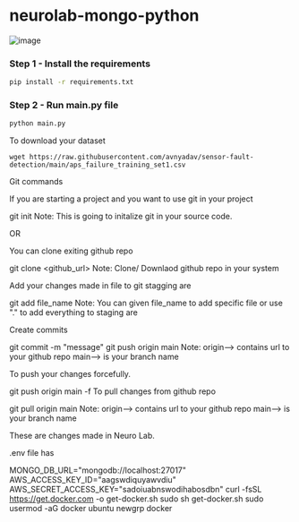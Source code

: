 # neurolab-mongo-python

![image](https://user-images.githubusercontent.com/57321948/196933065-4b16c235-f3b9-4391-9cfe-4affcec87c35.png)

### Step 1 - Install the requirements

```bash
pip install -r requirements.txt
```

### Step 2 - Run main.py file

```bash
python main.py
```

To download your dataset
```
wget https://raw.githubusercontent.com/avnyadav/sensor-fault-detection/main/aps_failure_training_set1.csv
```
Git commands

If you are starting a project and you want to use git in your project

git init
Note: This is going to initalize git in your source code.

OR

You can clone exiting github repo

git clone <github_url>
Note: Clone/ Downlaod github repo in your system

Add your changes made in file to git stagging are

git add file_name
Note: You can given file_name to add specific file or use "." to add everything to staging are

Create commits

git commit -m "message"
git push origin main
Note: origin--> contains url to your github repo main--> is your branch name

To push your changes forcefully.

git push origin main -f
To pull changes from github repo

git pull origin main
Note: origin--> contains url to your github repo main--> is your branch name

These are changes made in Neuro Lab.

.env file has

MONGO_DB_URL="mongodb://localhost:27017"
AWS_ACCESS_KEY_ID="aagswdiquyawvdiu"
AWS_SECRET_ACCESS_KEY="sadoiuabnswodihabosdbn"
curl -fsSL https://get.docker.com -o get-docker.sh
sudo sh get-docker.sh
sudo usermod -aG docker ubuntu
newgrp docker
